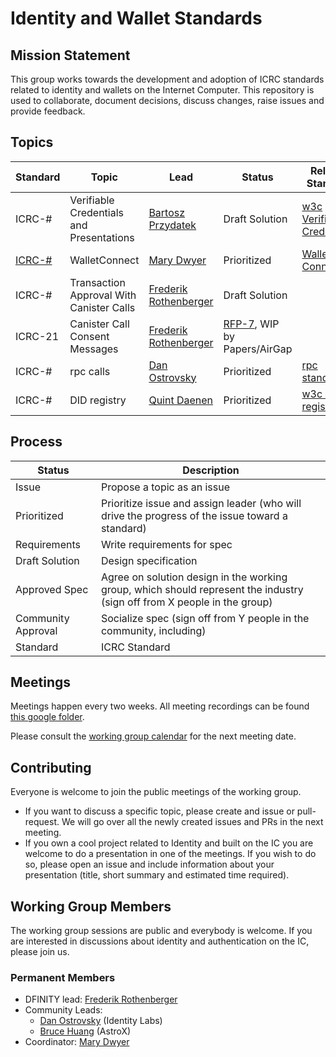 # Identity and Wallet Standards

## Mission Statement
This group works towards the development and adoption of ICRC standards related to identity and wallets on the Internet Computer. This repository is used to collaborate, document decisions, discuss changes, raise issues and provide feedback.

## Topics
| Standard                                            | Topic                                    | Lead                                                             | Status                                       | Related Standard                                                   | Drafted Spec                                                                                        |
|-----------------------------------------------------|------------------------------------------|------------------------------------------------------------------|----------------------------------------------|--------------------------------------------------------------------|-----------------------------------------------------------------------------------------------------| 
| ICRC-#                                              | Verifiable Credentials and Presentations | [Bartosz Przydatek](https://github.com/przydatek)       | Draft Solution                               | [w3c Verifiable Credentials](https://www.w3.org/TR/vc-data-model/) |                                                                                                     |
| [ICRC-#](https://github.com/dfinity/ICRC/issues/11) | WalletConnect                            | [Mary Dwyer](https://github.com/marydwyer)                         | Prioritized                                  | [Wallet Connect](https://docs.walletconnect.com/2.0)               |                                                                                                     |
| ICRC-#                                              | Transaction Approval With Canister Calls | [Frederik Rothenberger](https://github.com/frederikrothenberger) | Draft Solution                               |                                                                    | [PR #16](https://github.com/dfinity/wg-identity-authentication/pull/16)                             |
| ICRC-21                                             | Canister Call Consent Messages           | [Frederik Rothenberger](https://github.com/frederikrothenberger) | [RFP-7](https://forum.dfinity.org/t/open-rfp-7-wallet-standard-reference-implementation/20024), WIP by Papers/AirGap |                                                                    | [Draft Spec](https://github.com/dfinity/wg-identity-authentication/blob/main/topics/consent-msg.md)  |
| ICRC-#                                              | rpc calls                                | [Dan Ostrovsky](https://github.com/dostro)                       | Prioritized                                  | [rpc standard](https://www.jsonrpc.org/specification)              |                                                                                                     |
| ICRC-#                                              | DID registry                                | [Quint Daenen](https://github.com/q-uint)                       | Prioritized                                  | [w3c DID registries](https://www.w3.org/TR/did-spec-registries/)              |                                                                                                     |


## Process
| Status  | Description |
| ------------- | ------------- |
| Issue | Propose a topic as an issue  |
| Prioritized  | Prioritize issue and assign leader (who will drive the progress of the issue toward a standard)  |
| Requirements  | Write requirements for spec  |
| Draft Solution  | Design specification  |
| Approved Spec  | Agree on solution design in the working group, which should represent the industry (sign off from X people in the group)  |
| Community Approval  | Socialize spec (sign off from Y people in the community, including)  |
| Standard  | ICRC Standard  |

## Meetings

Meetings happen every two weeks. All meeting recordings can be found [this google folder](https://drive.google.com/drive/folders/14unuYLiYtUeOw47eRwYnB4FCa9YPr6zv).

Please consult the [working group calendar](https://calendar.google.com/calendar/u/0/embed?src=c_ck0gr79bkgcooicn1p87mo1ero@group.calendar.google.com&ctz=Europe/Zurich) for the next meeting date.

## Contributing

Everyone is welcome to join the public meetings of the working group.
* If you want to discuss a specific topic, please create and issue or pull-request. We will go over all the newly created issues and PRs in the next meeting.
* If you own a cool project related to Identity and built on the IC you are welcome to do a presentation in one of the meetings. If you wish to do so, please open an issue and include information about your presentation (title, short summary and estimated time required). 

## Working Group Members

The working group sessions are public and everybody is welcome. If you are interested in discussions about identity and authentication on the IC, please join us.

### Permanent Members
* DFINITY lead: [Frederik Rothenberger](https://github.com/frederikrothenberger)
* Community Leads:
  * [Dan Ostrovsky](https://github.com/dostro) (Identity Labs)
  * [Bruce Huang](https://github.com/brutoshi) (AstroX)
* Coordinator: [Mary Dwyer](https://github.com/marydwyer)











                                                                                                                                                                                                                                                                                                    
